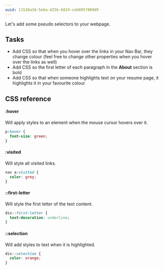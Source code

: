 ```yaml
---
uuid: 11510a3d-5e6a-425b-b824-ceb8957889d9
---
```


Let's add some pseudo selectors to your webpage.

## Tasks

- Add CSS so that when you hover over the links in your Nav Bar, they change colour (feel free to change other properties when you hover over the links as well)
- Add CSS so the first letter of each paragraph in the **About** section is bold
- Add CSS so that when someone highlights text on your resume page, it highlights it in your favourite colour

## CSS reference

#### :hover

Will apply styles to an element when the mouse cursor hovers over it.

```css
p:hover {
  font-size: green;
}
```

#### :visited

Will style all visited links.

```css
nav a:visited {
  color: grey;
}
```


#### ::first-letter

Will style the first letter of the text content.

```css
div::first-letter {
  text-decoration: underline;
}
```

#### ::selection

Will add styles to text when it is highlighted.

```css
div::selection {
  color: orange;
}
```
